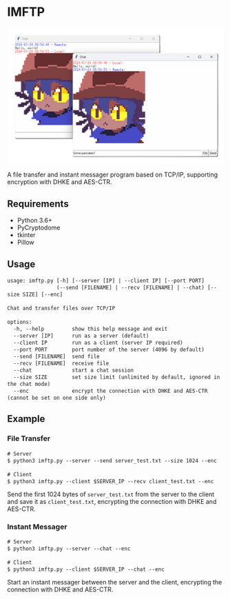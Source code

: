 # IMFTP

![Alt text](image.png)

A file transfer and instant messager program based on TCP/IP, supporting encryption with DHKE and AES-CTR.

## Requirements

- Python 3.6+
- PyCryptodome
- tkinter
- Pillow

## Usage

```
usage: imftp.py [-h] [--server [IP] | --client IP] [--port PORT]
                (--send [FILENAME] | --recv [FILENAME] | --chat) [--size SIZE] [--enc]

Chat and transfer files over TCP/IP

options:
  -h, --help         show this help message and exit
  --server [IP]      run as a server (default)
  --client IP        run as a client (server IP required)
  --port PORT        port number of the server (4096 by default)
  --send [FILENAME]  send file
  --recv [FILENAME]  receive file
  --chat             start a chat session
  --size SIZE        set size limit (unlimited by default, ignored in the chat mode)
  --enc              encrypt the connection with DHKE and AES-CTR (cannot be set on one side only)
```

## Example

### File Transfer

```shell
# Server
$ python3 imftp.py --server --send server_test.txt --size 1024 --enc

# Client
$ python3 imftp.py --client $SERVER_IP --recv client_test.txt --enc
```

Send the first 1024 bytes of `server_test.txt` from the server to the client and save it as `client_test.txt`, encrypting the connection with DHKE and AES-CTR.

### Instant Messager

```shell
# Server
$ python3 imftp.py --server --chat --enc

# Client
$ python3 imftp.py --client $SERVER_IP --chat --enc
```

Start an instant messager between the server and the client, encrypting the connection with DHKE and AES-CTR.
